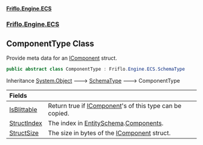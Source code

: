 #### [Friflo.Engine.ECS](index.md 'index')
### [Friflo.Engine.ECS](Friflo.Engine.ECS.md 'Friflo.Engine.ECS')

## ComponentType Class

Provide meta data for an [IComponent](IComponent.md 'Friflo.Engine.ECS.IComponent') struct.

```csharp
public abstract class ComponentType : Friflo.Engine.ECS.SchemaType
```

Inheritance [System.Object](https://docs.microsoft.com/en-us/dotnet/api/System.Object 'System.Object') &#129106; [SchemaType](SchemaType.md 'Friflo.Engine.ECS.SchemaType') &#129106; ComponentType

| Fields | |
| :--- | :--- |
| [IsBlittable](ComponentType.IsBlittable.md 'Friflo.Engine.ECS.ComponentType.IsBlittable') | Return true if [IComponent](IComponent.md 'Friflo.Engine.ECS.IComponent')'s of this type can be copied. |
| [StructIndex](ComponentType.StructIndex.md 'Friflo.Engine.ECS.ComponentType.StructIndex') | The index in [EntitySchema](EntitySchema.md 'Friflo.Engine.ECS.EntitySchema').[Components](EntitySchema.Components.md 'Friflo.Engine.ECS.EntitySchema.Components'). |
| [StructSize](ComponentType.StructSize.md 'Friflo.Engine.ECS.ComponentType.StructSize') | The size in bytes of the [IComponent](IComponent.md 'Friflo.Engine.ECS.IComponent') struct. |
